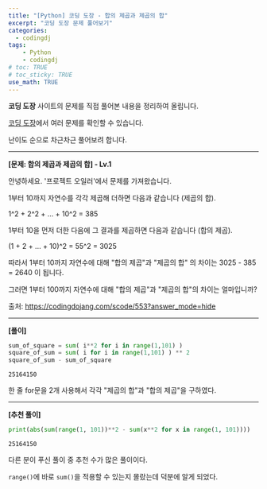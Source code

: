 ```yaml
---
title: "[Python] 코딩 도장 - 합의 제곱과 제곱의 합"
excerpt: "코딩 도장 문제 풀어보기"
categories: 
  - codingdj
tags: 
    - Python
    - codingdj
# toc: TRUE
# toc_sticky: TRUE
use_math: TRUE
---
```


**코딩 도장** 사이트의 문제를 직접 풀어본 내용을 정리하여 올립니다.

[코딩 도장](https://codingdojang.com/)에서 여러 문제를 확인할 수 있습니다.

난이도 순으로 차근차근 풀어보려 합니다.

---

**[문제: 합의 제곱과 제곱의 합] - Lv.1**

안녕하세요. '프로젝트 오일러'에서 문제를 가져왔습니다.

1부터 10까지 자연수를 각각 제곱해 더하면 다음과 같습니다 (제곱의 합). 

1^2 + 2^2 + ... + 10^2 = 385 

1부터 10을 먼저 더한 다음에 그 결과를 제곱하면 다음과 같습니다 (합의 제곱). 

(1 + 2 + ... + 10)^2 = 55^2 = 3025 

따라서 1부터 10까지 자연수에 대해 "합의 제곱"과 "제곱의 합" 의 차이는 3025 - 385 = 2640 이 됩니다. 

그러면 1부터 100까지 자연수에 대해 "합의 제곱"과 "제곱의 합"의 차이는 얼마입니까?

출처: <https://codingdojang.com/scode/553?answer_mode=hide>

---

**[풀이]**


```python
sum_of_square = sum( i**2 for i in range(1,101) )
square_of_sum = sum( i for i in range(1,101) ) ** 2
square_of_sum - sum_of_square
```




    25164150



한 줄 for문을 2개 사용해서 각각 "제곱의 합"과 "합의 제곱"을 구하였다.

---

**[추천 풀이]**


```python
print(abs(sum(range(1, 101))**2 - sum(x**2 for x in range(1, 101))))
```

    25164150
    

다른 분이 푸신 풀이 중 추천 수가 많은 풀이이다.

`range()`에 바로 `sum()`을 적용할 수 있는지 몰랐는데 덕분에 알게 되었다.
